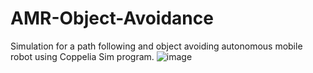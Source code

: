# AMR-Object-Avoidance
Simulation for a path following and object avoiding autonomous mobile robot using Coppelia Sim program. 
![image](https://user-images.githubusercontent.com/115327300/194683655-1215fa45-1064-4ab1-a1c2-d488e0fb45bb.png)

